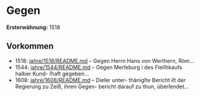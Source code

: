 # Gegen

**Ersterwähnung:** 1518

## Vorkommen
- 1518: [jahre/1518/README.md](../jahre/1518/README.md) – Gegen Herrn Hans von Werthern, Röm...
- 1544: [jahre/1544/README.md](../jahre/1544/README.md) – Gegen Merſeburg i des Fleiſhkaufs halber Kund-
ſhaft gegeben...
- 1608: [jahre/1608/README.md](../jahre/1608/README.md) – Dieſer unter-
thänigſte Bericht iſt der Regierung zu Zeiß, ihren Gegen-
bericht darauf zu thun, überſendet...
